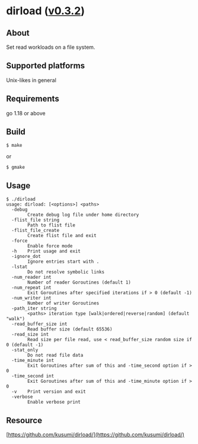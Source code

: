 dirload ([v0.3.2](https://github.com/kusumi/dirload/releases/tag/v0.3.2))
========

## About

Set read workloads on a file system.

## Supported platforms

Unix-likes in general

## Requirements

go 1.18 or above

## Build

    $ make

or

    $ gmake

## Usage

    $ ./dirload
    usage: dirload: [<options>] <paths>
      -debug
            Create debug log file under home directory
      -flist_file string
            Path to flist file
      -flist_file_create
            Create flist file and exit
      -force
            Enable force mode
      -h    Print usage and exit
      -ignore_dot
            Ignore entries start with .
      -lstat
            Do not resolve symbolic links
      -num_reader int
            Number of reader Goroutines (default 1)
      -num_repeat int
            Exit Goroutines after specified iterations if > 0 (default -1)
      -num_writer int
            Number of writer Goroutines
      -path_iter string
            <paths> iteration type [walk|ordered|reverse|random] (default "walk")
      -read_buffer_size int
            Read buffer size (default 65536)
      -read_size int
            Read size per file read, use < read_buffer_size random size if 0 (default -1)
      -stat_only
            Do not read file data
      -time_minute int
            Exit Goroutines after sum of this and -time_second option if > 0
      -time_second int
            Exit Goroutines after sum of this and -time_minute option if > 0
      -v    Print version and exit
      -verbose
            Enable verbose print

## Resource

[https://github.com/kusumi/dirload/](https://github.com/kusumi/dirload/)
